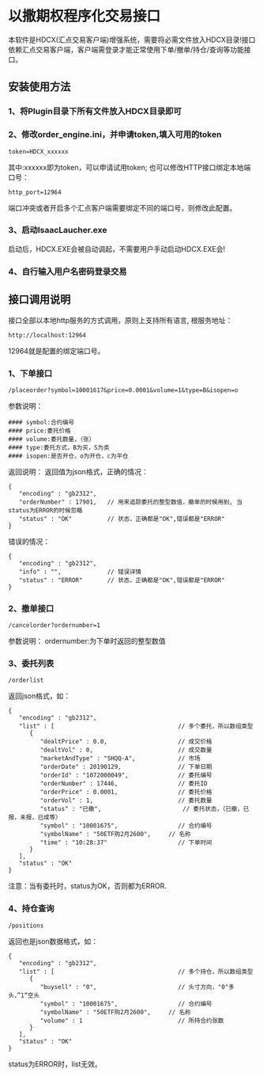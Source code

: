 # 以撒期权程序化交易接口
本软件是HDCX(汇点交易客户端)增强系统，需要将必需文件放入HDCX目录!接口依赖汇点交易客户端，客户端需登录才能正常使用下单/撤单/持仓/查询等功能接口。
## 安装使用方法
### 1、将Plugin目录下所有文件放入HDCX目录即可
### 2、修改order_engine.ini，并申请token,填入可用的token
```
token=HDCX_xxxxxx
```
其中:xxxxxx即为token，可以申请试用token;
也可以修改HTTP接口绑定本地端口号：
```
http_port=12964
```
端口冲突或者开启多个汇点客户端需要绑定不同的端口号，则修改此配置。
### 3、启动IsaacLaucher.exe
启动后，HDCX.EXE会被自动调起，不需要用户手动启动HDCX.EXE会!
### 4、自行输入用户名密码登录交易

## 接口调用说明
接口全部以本地http服务的方式调用，原则上支持所有语言, 根服务地址：
```
http://localhost:12964
```
12964就是配置的绑定端口号。

### 1、下单接口
```
/placeorder?symbol=10001617&price=0.0001&volume=1&type=B&isopen=o
```
参数说明：
```
#### symbol:合约编号
#### price:委托价格
#### volume:委托数量，（张）
#### type:委托方式，B为买，S为卖
#### isopen:是否开仓，o为开仓，c为平仓
```

返回说明：
返回值为json格式，正确的情况：
```
{
   "encoding" : "gb2312",
   "orderNumber" : 17901,	// 用来追踪委托的整型数值，撤单的时候用到, 当status为ERROR的时候忽略
   "status" : "OK"			// 状态，正确都是"OK",错误都是"ERROR"
}
```

错误的情况：
```
{
   "encoding" : "gb2312",
   "info" : "",				// 错误详情
   "status" : "ERROR"		// 状态，正确都是"OK",错误都是"ERROR"
}
```

### 2、撤单接口
```
/cancelorder?ordernumber=1
```
参数说明：
ordernumber:为下单时返回的整型数值

### 3、委托列表
```
/orderlist
```
返回json格式，如：
```
{
   "encoding" : "gb2312",
   "list" : [									// 多个委托，所以数组类型
      {
         "dealtPrice" : 0.0,					// 成交价格
         "dealtVol" : 0,						// 成交数量
         "marketAndType" : "SHQQ-A",			// 市场
         "orderDate" : 20190129,				// 下单日期
         "orderId" : "1072000049",				// 委托编号
         "orderNumber" : 17446,					// 委托ID
         "orderPrice" : 0.0001,					// 委托价格
         "orderVol" : 1,						// 委托数量
         "status" : "已撤",						// 委托状态，（已撤，已报，未报，已成等）
         "symbol" : "10001675",					// 合约编号
         "symbolName" : "50ETF购2月2600",		// 名称
         "time" : "10:28:37"					// 下单时间
      }
   ],
   "status" : "OK"
}
```
注意：当有委托时，status为OK，否则都为ERROR.

### 4、持仓查询
```
/positions
```
返回也是json数据格式，如：
```
{
   "encoding" : "gb2312",
   "list" : [									// 多个持仓，所以数组类型
      {
         "buysell" : "0",						// 头寸方向，"0"多头，”1“空头
         "symbol" : "10001675",					// 合约编号
         "symbolName" : "50ETF购2月2600",		// 名称
         "volume" : 1							// 所持合约张数
      }
   ],
   "status" : "OK"
}
```
status为ERROR时，list无效。